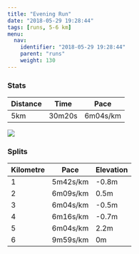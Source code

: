 ```yaml
---
title: "Evening Run"
date: "2018-05-29 19:28:44"
tags: [runs, 5-6 km]
menu:
  nav:
    identifier: "2018-05-29 19:28:44"
    parent: "runs"
    weight: 130
---
```


### Stats

| Distance | Time | Pace |
|----------|------|------|
|5km|30m20s|6m04s/km|

<img src='https://maps.googleapis.com/maps/api/staticmap?maptype=roadmap&path=enc:_qjeIlyyLbF~IpFbAbJdPzHnXlFlc@o@sAr@xJa@rq@Om}@l@zAgGic@eHkX}JsPcEg@yF_K&key=AIzaSyAfqMeaZ1CCJFGP5cWud__oZnT_Pybg-1M&size=800x800&markers=color:yellow|label:S|53.47104,-2.26727&markers=color:green|label:F|53.47107,-2.26726'>

### Splits

| Kilometre | Pace | Elevation |
|------|------|-----------|
|1|5m42s/km|-0.8m|
|2|6m09s/km|0.5m|
|3|6m04s/km|-0.5m|
|4|6m16s/km|-0.7m|
|5|6m04s/km|2.2m|
|6|9m59s/km|0m|
